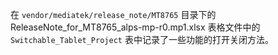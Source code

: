 在 `vendor/mediatek/release_note/MT8765` 目录下的 ReleaseNote_for_MT8765_alps-mp-r0.mp1.xlsx 表格文件中的 `Switchable_Tablet_Project` 表中记录了一些功能的打开关闭方法。

